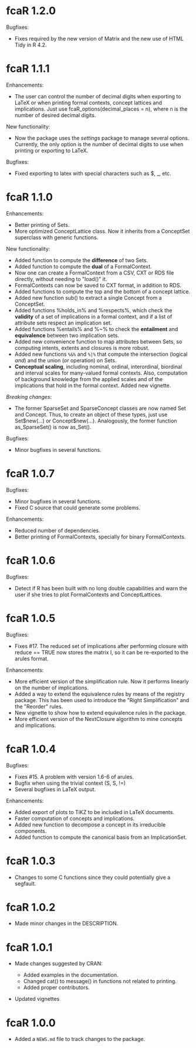 # fcaR 1.2.0

Bugfixes:

* Fixes required by the new version of Matrix and the new use of HTML Tidy in R 4.2.

# fcaR 1.1.1

Enhancements:

* The user can control the number of decimal digits when exporting to LaTeX or when printing formal contexts, concept lattices and implications. Just use fcaR_options(decimal_places = n), where n is the number of desired decimal digits.

New functionality:

* Now the package uses the _settings_ package to manage several options. Currently, the only option is the number of decimal digits to use when printing or exporting to LaTeX.

Bugfixes:

* Fixed exporting to latex with special characters such as $, _, etc.

# fcaR 1.1.0
 
Enhancements: 

* Better printing of Sets.
* More optimized ConceptLattice class. Now it inherits from a ConceptSet superclass with generic functions.

New functionality:

* Added function to compute the __difference__ of two Sets.
* Added function to compute the __dual__ of a FormalContext.
* Now one can create a FormalContext from a CSV, CXT or RDS file directly, without needing to "load()" it.
* FormalContexts can now be saved to CXT format, in addition to RDS.
* Added functions to compute the top and the bottom of a concept lattice.
* Added new function sub() to extract a single Concept from a ConceptSet.
* Added functions %holds_in% and %respects%, which check the __validity__ of a set of implications in a formal context, and if a list of attribute sets respect an implication set.
* Added functions %entails% and %~% to check the __entailment__ and __equivalence__ between two implication sets.
* Added new convenience function to map attributes between Sets, so computing intents, extents and closures is more robust.
* Added new functions `%&%` and `%|%` that compute the intersection (logical _and_) and the union (_or_ operation) on Sets.
* __Conceptual scaling__, including nominal, ordinal, interordinal, biordinal and interval scales for many-valued formal contexts. Also, computation of background knowledge from the applied scales and of the implications that hold in the formal context. Added new vignette.

_Breaking changes_:

* The former SparseSet and SparseConcept classes are now named Set and Concept. Thus, to create an object of these types, just use Set\$new(...) or Concept\$new(...). Analogously, the former function as_SparseSet() is now as_Set().

Bugfixes:

* Minor bugfixes in several functions.

# fcaR 1.0.7

Bugfixes:

* Minor bugfixes in several functions.
* Fixed C source that could generate some problems.

Enhancements:

* Reduced number of dependencies.
* Better printing of FormalContexts, specially for binary FormalContexts.

# fcaR 1.0.6
 
Bugfixes:

* Detect if R has been built with no long double capabilities and warn the user if she tries to plot FormalContexts and ConceptLattices.

# fcaR 1.0.5
 
Bugfixes:

* Fixes #17. The reduced set of implications after performing closure with reduce == TRUE now stores the matrix I, so it can be re-exported to the arules format.

Enhancements:

* More efficient version of the simplification rule. Now it performs linearly on the number of implications.
* Added a way to extend the equivalence rules by means of the registry package. This has been used to introduce the "Right Simplification" and the "Reorder" rules. 
* New vignette to show how to extend equivalence rules in the package.
* More efficient version of the NextClosure algorithm to mine concepts and implications.

# fcaR 1.0.4

Bugfixes:

* Fixes #15. A problem with version 1.6-6 of arules.
* Bugfix when using the trivial context (S, S, !=)
* Several bugfixes in LaTeX output.

Enhancements:

* Added export of plots to TiKZ to be included in LaTeX documents.
* Faster computation of concepts and implications.
* Added new function to decompose a concept in its irreducible components.
* Added function to compute the canonical basis from an ImplicationSet.

# fcaR 1.0.3

* Changes to some C functions since they could potentially give a segfault. 

# fcaR 1.0.2

* Made minor changes in the DESCRIPTION.

# fcaR 1.0.1

* Made changes suggested by CRAN:

  - Added examples in the documentation.
  - Changed cat() to message() in functions not related to printing.
  - Added proper contributors.
  
* Updated vignettes

# fcaR 1.0.0

* Added a `NEWS.md` file to track changes to the package.
